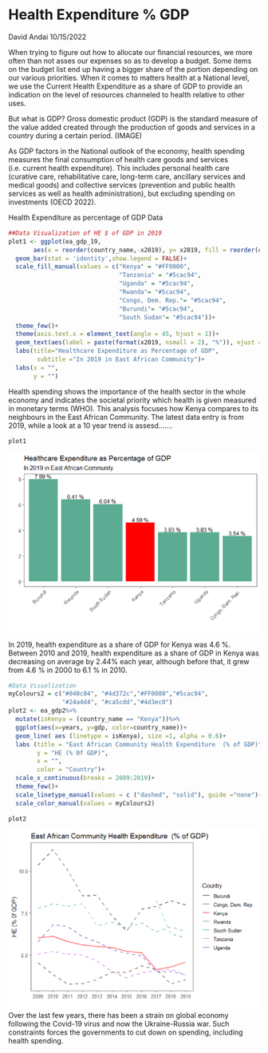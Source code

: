 Health Expenditure % GDP
================
David Andai
10/15/2022

When trying to figure out how to allocate our financial resources, we
more often than not asses our expenses so as to develop a budget. Some
items on the budget list end up having a bigger share of the portion
depending on our various priorities. When it comes to matters health at
a National level, we use the Current Health Expenditure as a share of
GDP to provide an indication on the level of resources channeled to
health relative to other uses.

But what is GDP? Gross domestic product (GDP) is the standard measure of
the value added created through the production of goods and services in
a country during a certain period. (IMAGE)

As GDP factors in the National outlook of the economy, health spending
measures the final consumption of health care goods and services
(i.e. current health expenditure). This includes personal health care
(curative care, rehabilitative care, long-term care, ancillary services
and medical goods) and collective services (prevention and public health
services as well as health administration), but excluding spending on
investments (OECD 2022).

Health Expenditure as percentage of GDP Data

``` r
##Data Visualization of HE $ of GDP in 2019
plot1 <- ggplot(ea_gdp_19,
       aes(x = reorder(country_name,-x2019), y= x2019, fill = reorder(country_name,-x2019)))+
  geom_bar(stat = 'identity',show.legend = FALSE)+
  scale_fill_manual(values = c("Kenya" = "#FF0000",
                               "Tanzania" = "#5cac94",
                               "Uganda" = "#5cac94",
                               "Rwanda"= "#5cac94", 
                               "Congo, Dem. Rep."= "#5cac94", 
                               "Burundi"= "#5cac94",
                               "South Sudan"= "#5cac94"))+
  theme_few()+
  theme(axis.text.x = element_text(angle = 45, hjust = 1))+
  geom_text(aes(label = paste(format(x2019, nsmall = 2), "%")), vjust = -0.2)+
  labs(title="Healthcare Expenditure as Percentage of GDP", 
        subtitle ="In 2019 in East African Community")+
  labs(x = "",
       y = "")
```

Health spending shows the importance of the health sector in the whole
economy and indicates the societal priority which health is given
measured in monetary terms (WHO). This analysis focuses how Kenya
compares to its neighbours in the East African Community. The latest
data entry is from 2019, while a look at a 10 year trend is assesd…….

``` r
plot1
```

![](HE-GDP_files/figure-gfm/unnamed-chunk-4-1.png)<!-- -->

In 2019, health expenditure as a share of GDP for Kenya was 4.6 %.
Between 2010 and 2019, health expenditure as a share of GDP in Kenya was
decreasing on average by 2.44% each year, although before that, it grew
from 4.6 % in 2000 to 6.1 % in 2010.

``` r
#Data Visualization
myColours2 = c("#040c04", "#4d372c","#FF0000","#5cac94",
               "#24a4d4", "#ca5cdd","#4d3ec0")
plot2 <- ea_gdp2%>%
  mutate(isKenya = (country_name == "Kenya"))%>%
  ggplot(aes(x=years, y=gdp, color=country_name))+
  geom_line( aes (linetype = isKenya), size =1, alpha = 0.6)+
  labs (title = "East African Community Health Expenditure  (% of GDP)",
        y = "HE (% 0f GDP)",
        x = "",
        color = "Country")+
  scale_x_continuous(breaks = 2009:2019)+
  theme_few()+
  scale_linetype_manual(values = c ("dashed", "solid"), guide ="none")+
  scale_color_manual(values = myColours2)
```

``` r
plot2
```

![](HE-GDP_files/figure-gfm/unnamed-chunk-7-1.png)<!-- --> Over the last
few years, there has been a strain on global economy following the
Covid-19 virus and now the Ukraine-Russia war. Such constraints forces
the governments to cut down on spending, including health spending.
